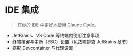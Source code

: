 # IDE 集成

> 在你的 IDE 中更好地使用 Claude Code。

- JetBrains、VS Code 等终端内使用注意事项
- 终端按键与中断（ESC）设置（见故障排查 JetBrains 章节）
- 搭配 Devcontainer 与代理设置

